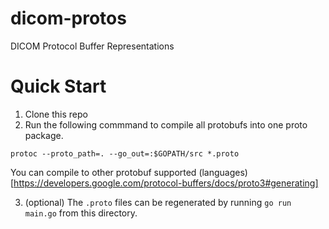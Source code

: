# dicom-protos
DICOM Protocol Buffer Representations 

# Quick Start

1. Clone this repo
2. Run the following commmand to compile all protobufs into one proto package.
```
protoc --proto_path=. --go_out=:$GOPATH/src *.proto
```

You can compile to other protobuf supported (languages)[https://developers.google.com/protocol-buffers/docs/proto3#generating]

3. (optional) The `.proto` files can be regenerated by running `go run main.go` from this directory.